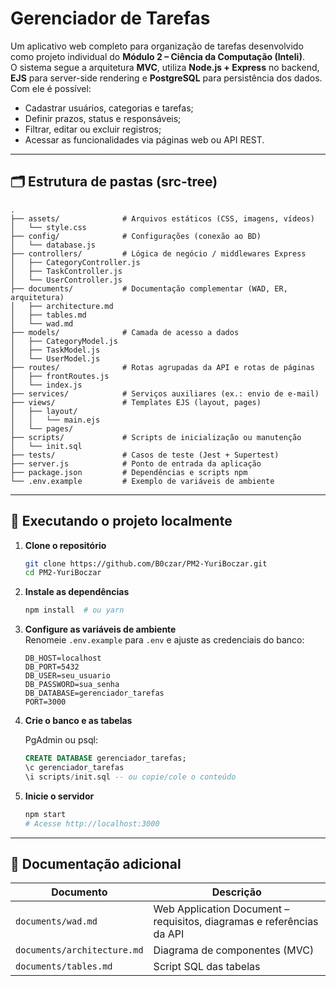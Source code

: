 # Gerenciador de Tarefas

Um aplicativo web completo para organização de tarefas desenvolvido como projeto individual do **Módulo&nbsp;2 – Ciência da Computação (Inteli)**.  
O sistema segue a arquitetura **MVC**, utiliza **Node.js + Express** no backend, **EJS** para server-side rendering e **PostgreSQL** para persistência dos dados.  
Com ele é possível:

* Cadastrar usuários, categorias e tarefas;
* Definir prazos, status e responsáveis;
* Filtrar, editar ou excluir registros;
* Acessar as funcionalidades via páginas web ou API REST.

---

## 🗂️ Estrutura de pastas (src-tree)

```text
.
├── assets/              # Arquivos estáticos (CSS, imagens, vídeos)
│   └── style.css
├── config/              # Configurações (conexão ao BD)
│   └── database.js
├── controllers/         # Lógica de negócio / middlewares Express
│   ├── CategoryController.js
│   ├── TaskController.js
│   └── UserController.js
├── documents/           # Documentação complementar (WAD, ER, arquitetura)
│   ├── architecture.md
│   ├── tables.md
│   └── wad.md
├── models/              # Camada de acesso a dados
│   ├── CategoryModel.js
│   ├── TaskModel.js
│   └── UserModel.js
├── routes/              # Rotas agrupadas da API e rotas de páginas
│   ├── frontRoutes.js
│   └── index.js
├── services/            # Serviços auxiliares (ex.: envio de e-mail)
├── views/               # Templates EJS (layout, pages)
│   ├── layout/
│   │   └── main.ejs
│   └── pages/
├── scripts/             # Scripts de inicialização ou manutenção
│   └── init.sql
├── tests/               # Casos de teste (Jest + Supertest)
├── server.js            # Ponto de entrada da aplicação
├── package.json         # Dependências e scripts npm
└── .env.example         # Exemplo de variáveis de ambiente
```

---

## 🚀 Executando o projeto localmente

1. **Clone o repositório**

   ```bash
   git clone https://github.com/B0czar/PM2-YuriBoczar.git
   cd PM2-YuriBoczar
   ```

2. **Instale as dependências**

   ```bash
   npm install  # ou yarn
   ```

3. **Configure as variáveis de ambiente**  
   Renomeie `.env.example` para `.env` e ajuste as credenciais do banco:

   ```env
   DB_HOST=localhost
   DB_PORT=5432
   DB_USER=seu_usuario
   DB_PASSWORD=sua_senha
   DB_DATABASE=gerenciador_tarefas
   PORT=3000
   ```

4. **Crie o banco e as tabelas**

   PgAdmin ou psql:
   ```sql
   CREATE DATABASE gerenciador_tarefas;
   \c gerenciador_tarefas
   \i scripts/init.sql -- ou copie/cole o conteúdo
   ```

5. **Inicie o servidor**

   ```bash
   npm start
   # Acesse http://localhost:3000
   ```

---

## 📄 Documentação adicional

| Documento | Descrição |
|-----------|-----------|
| `documents/wad.md` | Web Application Document – requisitos, diagramas e referências da API |
| `documents/architecture.md` | Diagrama de componentes (MVC) |
| `documents/tables.md` | Script SQL das tabelas |

